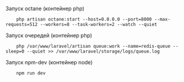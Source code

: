 Запуск octane (контейнер php)
```
    php artisan octane:start --host=0.0.0.0 --port=8000 --max-requests=512 --workers=8 --task-workers=2 --watch --quiet
```

Запуск очередей (контейнер php)
```
    php /var/www/laravel/artisan queue:work --name=redis-queue --sleep=0 --quiet >> /var/www/laravel/storage/logs/queue.log
```

Запуск npm-dev (контейнер node) 
```
    npm run dev
```